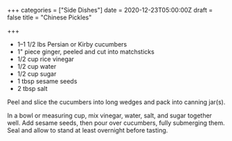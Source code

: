 +++
categories = ["Side Dishes"]
date = 2020-12-23T05:00:00Z
draft = false
title = "Chinese Pickles"

+++
* 1–1 1/2 lbs Persian or Kirby cucumbers 
* 1" piece ginger, peeled and cut into matchsticks 
* 1/2 cup rice vinegar 
* 1/2 cup water 
* 1/2 cup sugar 
* 1 tbsp sesame seeds 
* 2 tbsp salt

Peel and slice the cucumbers into long wedges and pack into canning jar(s). 

In a bowl or measuring cup, mix vinegar, water, salt, and sugar together well. Add sesame seeds, then pour over cucumbers, fully submerging them. Seal and allow to stand at least overnight before tasting.